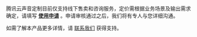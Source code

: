 腾讯云声音定制目前仅支持线下售卖和咨询服务，定价需根据业务场景及输出需求确定，请填写 [**使用申请**](https://cloud.tencent.com/apply/p/820iav65to5) 。申请审核通过之后，我们将有专人与您详细沟通。

如需了解本产品更多详情，请 [联系我们](https://cloud.tencent.com/act/event/connect-service) 获得支持。
